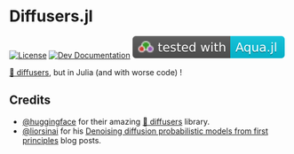 # Diffusers.jl

[![License](https://img.shields.io/github/license/Laurent2916/diffusers.jl)](https://github.com/Laurent2916/diffusers.jl/blob/master/LICENSE)
[![Dev Documentation](https://img.shields.io/badge/docs-dev-blue.svg)](https://laurent2916.github.io/Diffusers.jl/dev/)
[![Aqua QA](https://raw.githubusercontent.com/JuliaTesting/Aqua.jl/master/badge.svg)](https://github.com/JuliaTesting/Aqua.jl)

[🤗 diffusers](https://github.com/huggingface/diffusers/), but in Julia (and with worse code) !

## Credits

- [@huggingface](https://github.com/huggingface) for their amazing [🤗 diffusers](https://github.com/huggingface/diffusers/) library.
- [@liorsinai](https://github.com/liorsinai) for his [Denoising diffusion probabilistic models from first principles](https://liorsinai.github.io/coding/2022/12/03/denoising-diffusion-1-spiral.html) blog posts.
